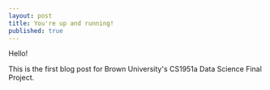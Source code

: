 ```yaml
---
layout: post
title: You're up and running!
published: true
---
```

Hello! 

This is the first blog post for Brown University's CS1951a Data Science Final Project.

